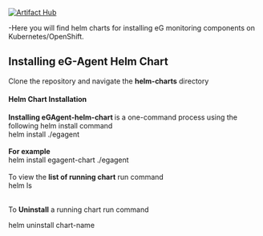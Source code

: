 

[![Artifact Hub](https://img.shields.io/endpoint?url=https://artifacthub.io/badge/repository/eginnovations)](https://artifacthub.io/packages/search?repo=eginnovations)<br>

-Here you will find helm charts for installing eG monitoring components on Kubernetes/OpenShift.

<h2> Installing eG-Agent Helm Chart</h2>

Clone the repository and navigate the <b>helm-charts</b> directory
<h4> Helm Chart Installation</h4>
<b>Installing eGAgent-helm-chart </b>is a one-command process using the following helm install command<br>
helm install <chart-name> ./egagent<br><br>
<b>For example </b><br>
helm install egagent-chart ./egagent<br><br>
  To view the <b>list of running chart</b> run command<br>
helm ls<br><br>
  <p>To <b>Uninstall</b> a running chart run command</p>
helm uninstall chart-name
